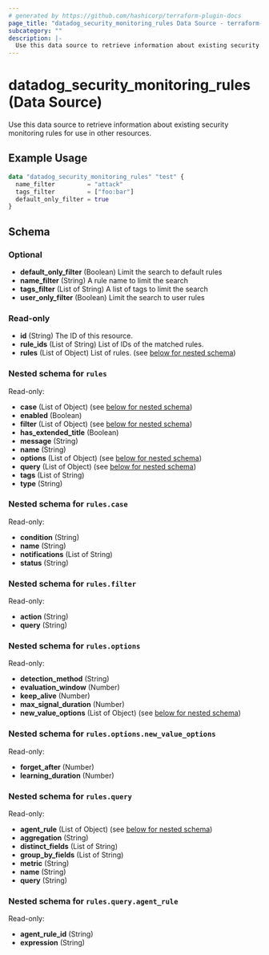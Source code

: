```yaml
---
# generated by https://github.com/hashicorp/terraform-plugin-docs
page_title: "datadog_security_monitoring_rules Data Source - terraform-provider-datadog"
subcategory: ""
description: |-
  Use this data source to retrieve information about existing security monitoring rules for use in other resources.
---
```


# datadog_security_monitoring_rules (Data Source)

Use this data source to retrieve information about existing security monitoring rules for use in other resources.

## Example Usage

```terraform
data "datadog_security_monitoring_rules" "test" {
  name_filter         = "attack"
  tags_filter         = ["foo:bar"]
  default_only_filter = true
}
```

<!-- schema generated by tfplugindocs -->
## Schema

### Optional

- **default_only_filter** (Boolean) Limit the search to default rules
- **name_filter** (String) A rule name to limit the search
- **tags_filter** (List of String) A list of tags to limit the search
- **user_only_filter** (Boolean) Limit the search to user rules

### Read-only

- **id** (String) The ID of this resource.
- **rule_ids** (List of String) List of IDs of the matched rules.
- **rules** (List of Object) List of rules. (see [below for nested schema](#nestedatt--rules))

<a id="nestedatt--rules"></a>
### Nested schema for `rules`

Read-only:

- **case** (List of Object) (see [below for nested schema](#nestedobjatt--rules--case))
- **enabled** (Boolean)
- **filter** (List of Object) (see [below for nested schema](#nestedobjatt--rules--filter))
- **has_extended_title** (Boolean)
- **message** (String)
- **name** (String)
- **options** (List of Object) (see [below for nested schema](#nestedobjatt--rules--options))
- **query** (List of Object) (see [below for nested schema](#nestedobjatt--rules--query))
- **tags** (List of String)
- **type** (String)

<a id="nestedobjatt--rules--case"></a>
### Nested schema for `rules.case`

Read-only:

- **condition** (String)
- **name** (String)
- **notifications** (List of String)
- **status** (String)


<a id="nestedobjatt--rules--filter"></a>
### Nested schema for `rules.filter`

Read-only:

- **action** (String)
- **query** (String)


<a id="nestedobjatt--rules--options"></a>
### Nested schema for `rules.options`

Read-only:

- **detection_method** (String)
- **evaluation_window** (Number)
- **keep_alive** (Number)
- **max_signal_duration** (Number)
- **new_value_options** (List of Object) (see [below for nested schema](#nestedobjatt--rules--options--new_value_options))

<a id="nestedobjatt--rules--options--new_value_options"></a>
### Nested schema for `rules.options.new_value_options`

Read-only:

- **forget_after** (Number)
- **learning_duration** (Number)



<a id="nestedobjatt--rules--query"></a>
### Nested schema for `rules.query`

Read-only:

- **agent_rule** (List of Object) (see [below for nested schema](#nestedobjatt--rules--query--agent_rule))
- **aggregation** (String)
- **distinct_fields** (List of String)
- **group_by_fields** (List of String)
- **metric** (String)
- **name** (String)
- **query** (String)

<a id="nestedobjatt--rules--query--agent_rule"></a>
### Nested schema for `rules.query.agent_rule`

Read-only:

- **agent_rule_id** (String)
- **expression** (String)


